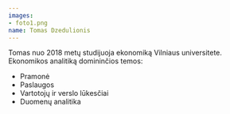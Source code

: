 ```yaml
---
images:
- foto1.png
name: Tomas Dzedulionis
---
```

Tomas nuo 2018 metų studijuoja ekonomiką Vilniaus universitete.
Ekonomikos analitiką domininčios temos:

* Pramonė
* Paslaugos
* Vartotojų ir verslo lūkesčiai
* Duomenų analitika
